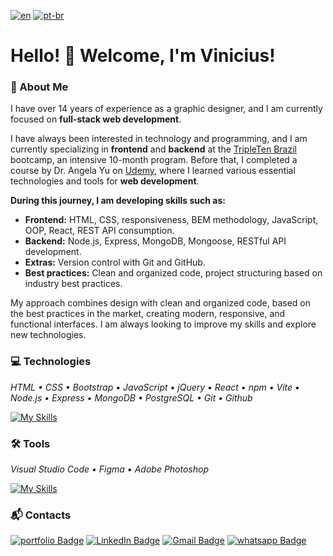 [![en](https://img.shields.io/badge/lang-en-red.svg)](./README.en.md) [![pt-br](https://img.shields.io/badge/lang-en-red.svg)](./README.pt_br.md)

# Hello! 👋 Welcome, I'm Vinicius!

### 🚀 About Me

I have over 14 years of experience as a graphic designer, and I am currently focused on **full-stack web development**.

I have always been interested in technology and programming, and I am currently specializing in **frontend** and **backend** at the <a target="_blank" href="https://tripleten.com/pt-bra/web/meet/">TripleTen Brazil</a> bootcamp, an intensive 10-month program. Before that, I completed a course by Dr. Angela Yu on <a target="_blank" href="https://www.udemy.com/course/the-complete-web-development-bootcamp">Udemy</a>, where I learned various essential technologies and tools for **web development**.

**During this journey, I am developing skills such as:**

- **Frontend:** HTML, CSS, responsiveness, BEM methodology, JavaScript, OOP, React, REST API consumption.
- **Backend:** Node.js, Express, MongoDB, Mongoose, RESTful API development.
- **Extras:** Version control with Git and GitHub.
- **Best practices:** Clean and organized code, project structuring based on industry best practices.

My approach combines design with clean and organized code, based on the best practices in the market, creating modern, responsive, and functional interfaces. I am always looking to improve my skills and explore new technologies.

### 💻 Technologies

_HTML • CSS • Bootstrap • JavaScript • jQuery • React • npm • Vite • Node.js • Express • MongoDB • PostgreSQL • Git • Github_

[![My Skills](https://skillicons.dev/icons?i=html,css,bootstrap,js,jquery,react,npm,vite,nodejs,express,mongodb,postgres,git,github&perline=7)](https://skillicons.dev)

### 🛠️ Tools

_Visual Studio Code • Figma • Adobe Photoshop_

[![My Skills](https://skillicons.dev/icons?i=vscode,figma,photoshop)](https://skillicons.dev)

### 📬 Contacts

[![portfolio Badge](https://custom-icon-badges.demolab.com/badge/Portfolio-lightyellow.svg?style=flat&logo=webpage-personal&logoColor=white&labelColor=yellow)](https://vinimello90.github.io/portfolio/)
[![LinkedIn Badge](https://custom-icon-badges.demolab.com/badge/Vinicius_Barretto_Mello-blue.svg?style=flat&logo=linkedin-brands&logoColor=white&labelColor=darkblue)](https://linkedin.com/in/vinicius-barretto-mello)
[![Gmail Badge](https://img.shields.io/badge/vinicius.barretto9022%40gmail.com-red?style=flat&logo=gmail&logoColor=white&labelColor=darkred)](mailto:vinicius.barretto9022@gmail.com)
[![whatsapp Badge](https://custom-icon-badges.demolab.com/badge/17_99248_7641-lightgreen.svg?style=flat&logo=whatsapp&logoColor=white&labelColor=darkgreen)](https://wa.me/5517992487641)
